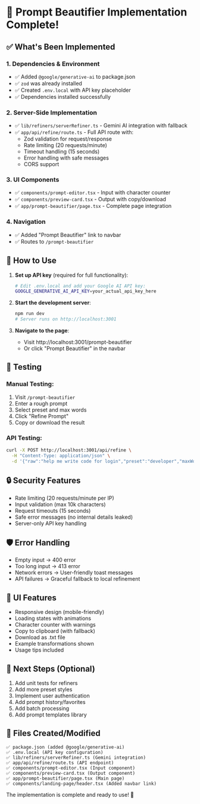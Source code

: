 # 🎉 Prompt Beautifier Implementation Complete!

## ✅ What's Been Implemented

### 1. Dependencies & Environment
- ✅ Added `@google/generative-ai` to package.json
- ✅ `zod` was already installed
- ✅ Created `.env.local` with API key placeholder
- ✅ Dependencies installed successfully

### 2. Server-Side Implementation
- ✅ `lib/refiners/serverRefiner.ts` - Gemini AI integration with fallback
- ✅ `app/api/refine/route.ts` - Full API route with:
  - Zod validation for request/response
  - Rate limiting (20 requests/minute)
  - Timeout handling (15 seconds)
  - Error handling with safe messages
  - CORS support

### 3. UI Components
- ✅ `components/prompt-editor.tsx` - Input with character counter
- ✅ `components/preview-card.tsx` - Output with copy/download
- ✅ `app/prompt-beautifier/page.tsx` - Complete page integration

### 4. Navigation
- ✅ Added "Prompt Beautifier" link to navbar
- ✅ Routes to `/prompt-beautifier`

## 🚀 How to Use

1. **Set up API key** (required for full functionality):
   ```bash
   # Edit .env.local and add your Google AI API key:
   GOOGLE_GENERATIVE_AI_API_KEY=your_actual_api_key_here
   ```

2. **Start the development server**:
   ```bash
   npm run dev
   # Server runs on http://localhost:3001
   ```

3. **Navigate to the page**:
   - Visit http://localhost:3001/prompt-beautifier
   - Or click "Prompt Beautifier" in the navbar

## 🧪 Testing

### Manual Testing:
1. Visit `/prompt-beautifier`
2. Enter a rough prompt
3. Select preset and max words
4. Click "Refine Prompt"
5. Copy or download the result

### API Testing:
```bash
curl -X POST http://localhost:3001/api/refine \
  -H "Content-Type: application/json" \
  -d '{"raw":"help me write code for login","preset":"developer","maxWords":200}'
```

## 🔒 Security Features
- Rate limiting (20 requests/minute per IP)
- Input validation (max 10k characters)
- Request timeouts (15 seconds)
- Safe error messages (no internal details leaked)
- Server-only API key handling

## 🛡️ Error Handling
- Empty input → 400 error
- Too long input → 413 error  
- Network errors → User-friendly toast messages
- API failures → Graceful fallback to local refinement

## 📱 UI Features
- Responsive design (mobile-friendly)
- Loading states with animations
- Character counter with warnings
- Copy to clipboard (with fallback)
- Download as .txt file
- Example transformations shown
- Usage tips included

## 🎯 Next Steps (Optional)
1. Add unit tests for refiners
2. Add more preset styles
3. Implement user authentication
4. Add prompt history/favorites
5. Add batch processing
6. Add prompt templates library

## 📝 Files Created/Modified
```
✅ package.json (added @google/generative-ai)
✅ .env.local (API key configuration)
✅ lib/refiners/serverRefiner.ts (Gemini integration)
✅ app/api/refine/route.ts (API endpoint)
✅ components/prompt-editor.tsx (Input component)
✅ components/preview-card.tsx (Output component) 
✅ app/prompt-beautifier/page.tsx (Main page)
✅ components/landing-page/header.tsx (Added navbar link)
```

The implementation is complete and ready to use! 🎉